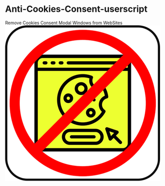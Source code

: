 # Anti-Cookies-Consent-userscript
Remove Cookies Consent Modal Windows from WebSites
![Image](https://github.com/WakeupNeo33/Anti-Cookies-Consent-userscript/raw/main/icon.png)


